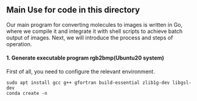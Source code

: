 ## Main Use for code in this directory
Our main program for converting molecules to images is written in Go, where we compile it and integrate it with shell scripts to achieve batch output of images. Next, we will introduce the process and steps of operation.  

#### 1. Generate executable program rgb2bmp(Ubuntu20 system)  
First of all, you need to configure the relevant environment.  
```
sudo apt install gcc g++ gfortran build-essential zlib1g-dev libgsl-dev
conda create -n 
```
